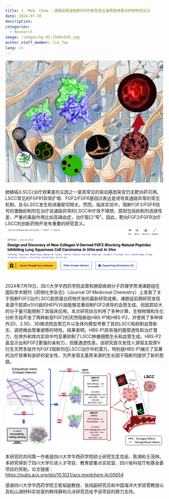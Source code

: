 ```yaml
---
title: J. Med. Chem.：课题组报道阻断FGF的新型宿主基质胶原蛋白药物研究论文
date: 2024-07-30
description: 
categories:
  - Research
image: /images/bg-01-2500x550.jpg
author_staff_member: Jia Tao
lang: cn
---
```

![](/images/1.jpg)

肺鳞癌(LSCC)治疗效果差的主因之一是其常见的驱动基因突变仍无靶向药可用。LSCC常见的FGFR1异常扩增、FGF2/FGFR基因过表达是诱导其通路异常的常见机制，且与LSCC发生和进展密切相关。然而，临床实验中，阻断FGF2/FGFR信号的激酶抑制剂在治疗该通路异常的LSCC中疗效不理想，原因包括抑制剂选择性差、严重的毒副作用比如高磷血症，治疗窗口“窄”。因此，靶向FGF2/FGFR治疗LSCC的创新药物开发有重要的研究意义。
![](/images/3.png)

2024年7月19日，四川大学华西药学院血管和肺部疾病分子药理学贾涛课题组在国际学术期刊《药物化学杂志》（Journal Of Medicinal Chemistry）上发表了关于阻断FGF2治疗LSCC胶原蛋白药物开发的最新研究成果。课题组前期研究发现来源于胶原α1(V)链的HEPV片段能够显著抑制FGF2诱导的血管生成，但因其较大的分子量可能限制了其临床应用。本次研究综合利用了多种计算、生物物理和生化分析手段开发了两种新型FGF2的天然阻断肽HBS-P1和HBS-P2，并使用了多种体外2D、2.5D、3D微流控血管芯片以及体内模型考察了其抗LSCC和抑制血管新生、调控微血管重塑等的特性。结果表明，HBS-P1具有强的膜穿透性和治疗潜力，在体外和体内实验中均显著抑制了LSCC肿瘤细胞生长和血管生成。HBS-P2虽显示出和FGF2更强的亲和力，但膜通透性差。该研究首次发现人源宿主胶原V衍生天然多肽作为FGF2阻断剂在LSCC治疗中的潜力，特别是HBS-P1展示了显著的治疗效果和良好的安全性，为开发宿主基质来源的生长因子阻断剂提供了新的思路。
![](/images/2.jpg)

本研究的共同第一作者是四川大学华西药学院硕士研究生匡克丽、陈湘和王茂林。本研究得到了四川大学引进人才项目、教育部重点实验室、四川省科技厅和基金委项目的资助。论文链接： https://pubs.acs.org/doi/10.1021/acs.jmedchem.4c00654

感谢四川大学华西药学院王乾韬副教授、张纯副研究员和中国海洋大学邱雪教授以及松山湖材料实验室的韩伟静和元冰研究员给予该项目的鼎力支持。
